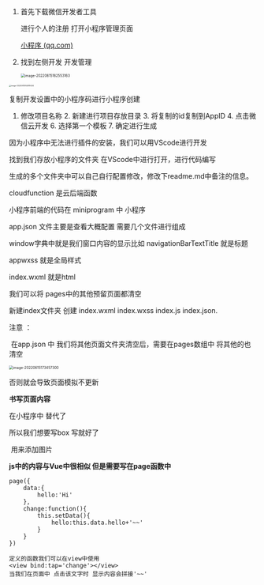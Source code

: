 1. 首先下载微信开发者工具

   进行个人的注册 打开小程序管理页面

   [小程序 (qq.com)](https://mp.weixin.qq.com/wxamp/home/guide?lang=zh_CN&token=2015050724)

2. 找到左侧开发 开发管理

   <img src="C:\Users\Administrator\AppData\Roaming\Typora\typora-user-images\image-20220615162553163.png" alt="image-20220615162553163" style="zoom: 50%;" />

<img src="C:\Users\Administrator\AppData\Roaming\Typora\typora-user-images\image-20220615162619434.png" alt="image-20220615162619434" style="zoom:25%;" />

复制开发设置中的小程序码进行小程序创建

1. 修改项目名称	2. 新建进行项目存放目录	3. 将复制的id复制到AppID
   4. 点击微信云开发	6.  选择第一个模板	  7. 确定进行生成

因为小程序中无法进行插件的安装，我们可以用VScode进行开发



找到我们存放小程序的文件夹 在VScode中进行打开，进行代码编写

生成的多个文件夹中可以自己自行配置修改，修改下readme.md中备注的信息。

cloudfunction 	是云后端函数

小程序前端的代码在 miniprogram 中	小程序

app.json	文件主要是查看大概配置 需要几个文件进行组成

window字典中就是我们窗口内容的显示比如 navigationBarTextTitle 就是标题

appwxss		就是全局样式

index.wxml	就是html

我们可以将 pages中的其他预留页面都清空

新建index文件夹 创建 index.wxml  index.wxss  index.js  index.json.



注意 ：

​	在app.json 中 我们将其他页面文件夹清空后，需要在pages数组中 将其他的也清空

<img src="C:\Users\Administrator\AppData\Roaming\Typora\typora-user-images\image-20220615173457300.png" alt="image-20220615173457300" style="zoom:50%;" />

否则就会导致页面模拟不更新

**书写页面内容**

在小程序中 <view> 替代了 <div>

所以我们想要写box 写<view>就好了

<image src='' /> 用来添加图片

**js中的内容与Vue中很相似 但是需要写在page函数中**

```
page({
	data:{
		hello:'Hi'
	},
	change:function(){
		this.setData(){
			hello:this.data.hello+'~~'
		}
	}
})

定义的函数我们可以在view中使用
<view bind:tap='change'></view>
当我们在页面中 点击该文字时 显示内容会拼接'~~'
```


